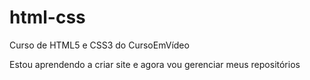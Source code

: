 # html-css
 Curso de HTML5 e CSS3 do CursoEmVídeo

 Estou aprendendo a criar site e agora vou gerenciar meus repositórios
